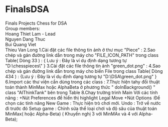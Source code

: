 # FinalsDSA
Finals Projects Chess for DSA\
Group members:\
Hoang Thiet Lam - Lead\
Nguyen Dang Thuc\
Bui Quang Viet\
Thieu Van Long
1.Cài đặt các file thông tin ảnh ở thư mục "Piece"  :
2.Sao chép và gán đường link dẫn trong máy cho "FILE_ICON_PATH"  trong class Table( Dòng 33 ) :
{ Lưu ý : Đây là ví dụ định dạng tương tự "D:\\chesspieces\\" }
3.Cài đặt các file thông tin ảnh "green_dot.png" :
4.Sao chép và gán đường link dẫn trong máy cho biến File trong class Table( Dòng 434 ) :
{Lưu ý : Đây là ví dụ định dạng tương tự "D:\\DSA\\green_dot.png" }
6.Import các thư viện cần dùng trong các class :
7.Thực hiện tahy đổi thuật toán thành MinMax hoặc AlphaBeta ở phương thức " doInBackground() " class "AIThinkTank" bên trong Table
8.Chạy trường trình Main
Với các tính năng :
        +Nút Preferences để hiển thị highlight Legal Move
        +Nút Options :Để chọn các tính năng
             New Game : Thực hiện trò chơi mới.
             Undo : Trở về nước đi trước đó
             Setup game : Chỉnh sửa thể loại chơi và độ sâu của thuật toán MinMax( hoặc Alpha-Beta) ( Khuyến nghị 3 với MinMAx và 4 với Alpha-Beta);

